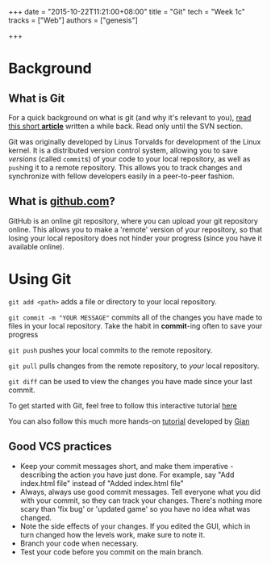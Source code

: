 +++
date = "2015-10-22T11:21:00+08:00"
title = "Git"
tech = "Week 1c"
tracks = ["Web"]
authors = ["genesis"]

+++

# Background

## What is Git

For a quick background on what is git (and why it's relevant to you), [read this short __article__](http://www.gamedev.net/page/resources/_/technical/game-programming/how-to-reverse-time-introduction-to-git-cloud-computing-and-version-control-r3434) written a while back. Read only until the SVN section.

Git was originally developed by Linus Torvalds for development of the Linux kernel. It is a distributed version control system, allowing you to save _versions_ (called `commit`s) of your code to your local repository, as well as `push`ing it to a remote repository. This allows you to track changes and synchronize with fellow developers easily in a peer-to-peer fashion.

## What is [github.com](http://github.com)?

GitHub is an online git repository, where you can upload your git repository online. This allows you to make a 'remote' version of your repository, so that losing your local repository does not hinder your progress (since you have it available online).

# Using Git

`git add <path>` adds a file or directory to your local repository.

`git commit -m "YOUR MESSAGE"` commits all of the changes you have made to files in your local repository. Take the habit in __commit__-ing often to save your progress

`git push` pushes your local commits to the remote repository.

`git pull` pulls changes from the remote repository, to _your_ local repository.

`git diff` can be used to view the changes you have made since your last commit.

To get started with Git, feel free to follow this interactive tutorial [here](https://try.github.io/levels/1/challenges/)

You can also follow this much more hands-on [tutorial](https://gitlab.com/braincraft/GitTutorial) developed by [Gian](/authors/gian)

## Good VCS practices

- Keep your commit messages short, and make them imperative - describing the action you have just done. For example, say "Add index.html file" instead of "Added index.html file"
- Always, always use good commit messages. Tell everyone what you did with your commit, so they can track your changes. There's nothing more scary than 'fix bug' or 'updated game' so you have no idea what was changed.
- Note the side effects of your changes. If you edited the GUI, which in turn changed how the levels work, make sure to note it.
- Branch your code when necessary.
- Test your code before you commit on the main branch.
